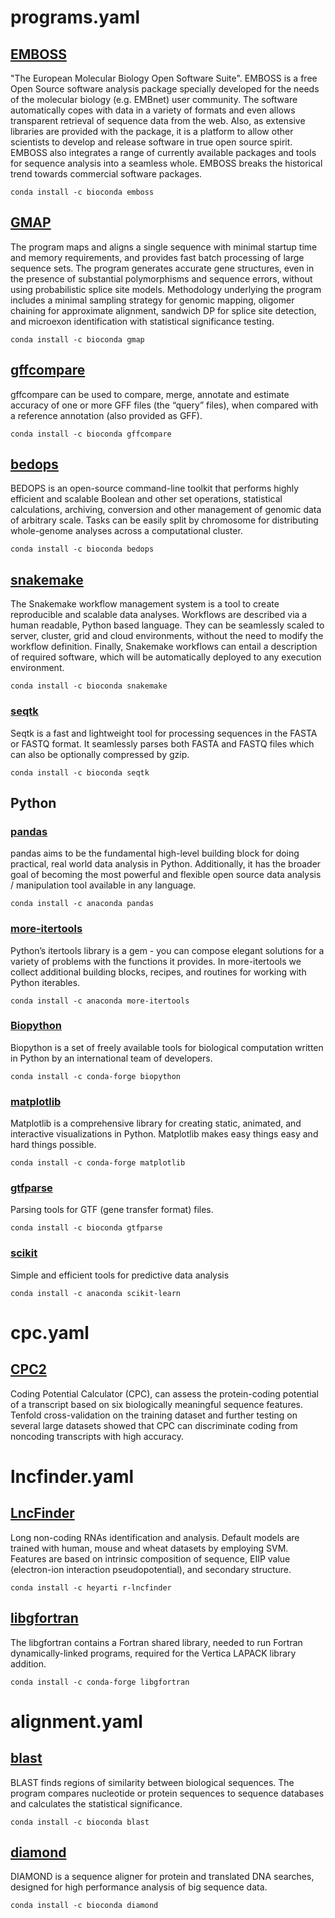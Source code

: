 # programs.yaml 
## [EMBOSS](http://emboss.open-bio.org/html/use/ch02s07.html)
"The European Molecular Biology Open Software Suite". EMBOSS is a free Open Source software analysis package specially developed for the needs of the molecular biology (e.g. EMBnet) user community. The software automatically copes with data in a variety of formats and even allows transparent retrieval of sequence data from the web. Also, as extensive libraries are provided with the package, it is a platform to allow other scientists to develop and release software in true open source spirit. EMBOSS also integrates a range of currently available packages and tools for sequence analysis into a seamless whole. EMBOSS breaks the historical trend towards commercial software packages.

`conda install -c bioconda emboss`
## [GMAP](https://academic.oup.com/bioinformatics/article/21/9/1859/409207)
The program maps and aligns a single sequence with minimal startup time and memory requirements, and provides fast batch processing of large sequence sets. The program generates accurate gene structures, even in the presence of substantial polymorphisms and sequence errors, without using probabilistic splice site models. Methodology underlying the program includes a minimal sampling strategy for genomic mapping, oligomer chaining for approximate alignment, sandwich DP for splice site detection, and microexon identification with statistical significance testing.

`conda install -c bioconda gmap`
## [gffcompare](https://ccb.jhu.edu/software/stringtie/gffcompare.shtml)
gffcompare can be used to compare, merge, annotate and estimate accuracy of one or more GFF files (the “query” files), when compared with a reference annotation (also provided as GFF).

`conda install -c bioconda gffcompare`
## [bedops](https://bedops.readthedocs.io/en/latest/)
BEDOPS is an open-source command-line toolkit that performs highly efficient and scalable Boolean and other set operations, statistical calculations, archiving, conversion and other management of genomic data of arbitrary scale. Tasks can be easily split by chromosome for distributing whole-genome analyses across a computational cluster.

`conda install -c bioconda bedops`
## [snakemake](https://snakemake.readthedocs.io/en/stable/getting_started/installation.html)
The Snakemake workflow management system is a tool to create reproducible and scalable data analyses. Workflows are described via a human readable, Python based language. They can be seamlessly scaled to server, cluster, grid and cloud environments, without the need to modify the workflow definition. Finally, Snakemake workflows can entail a description of required software, which will be automatically deployed to any execution environment.

`conda install -c bioconda snakemake`
### [seqtk](https://docs.csc.fi/apps/seqtk/)
Seqtk is a fast and lightweight tool for processing sequences in the FASTA or FASTQ format. It seamlessly parses both FASTA and FASTQ files which can also be optionally compressed by gzip.

`conda install -c bioconda seqtk`
## Python
### [pandas](https://pandas.pydata.org)
pandas aims to be the fundamental high-level building block for doing practical, real world data analysis in Python. Additionally, it has the broader goal of becoming the most powerful and flexible open source data analysis / manipulation tool available in any language.

`conda install -c anaconda pandas`
### [more-itertools](https://pypi.org/project/more-itertools/)
Python’s itertools library is a gem - you can compose elegant solutions for a variety of problems with the functions it provides. In more-itertools we collect additional building blocks, recipes, and routines for working with Python iterables.

`conda install -c anaconda more-itertools`
### [Biopython](https://biopython.org)
Biopython is a set of freely available tools for biological computation written in Python by an international team of developers.

`conda install -c conda-forge biopython`
### [matplotlib](https://matplotlib.org)
Matplotlib is a comprehensive library for creating static, animated, and interactive visualizations in Python. Matplotlib makes easy things easy and hard things possible.

`conda install -c conda-forge matplotlib`
### [gtfparse](https://pypi.org/project/gtfparse/)
Parsing tools for GTF (gene transfer format) files.

`conda install -c bioconda gtfparse`
### [scikit](https://scikit-learn.org/stable/index.html)
Simple and efficient tools for predictive data analysis

`conda install -c anaconda scikit-learn`
# cpc.yaml
## [CPC2](https://github.com/biocoder/CPC2/blob/master/README.md)
Coding Potential Calculator (CPC), can assess the protein-coding potential of a transcript based on six biologically meaningful sequence features. Tenfold cross-validation on the training dataset and further testing on several large datasets showed that CPC can discriminate coding from noncoding transcripts with high accuracy.
# lncfinder.yaml
## [LncFinder](https://cran.r-project.org/web/packages/LncFinder/index.html)
Long non-coding RNAs identification and analysis. Default models are trained with human, mouse and wheat datasets by employing SVM. Features are based on intrinsic composition of sequence, EIIP value (electron-ion interaction pseudopotential), and secondary structure. 

`conda install -c heyarti r-lncfinder`
## [libgfortran](https://github.com/gcc-mirror/gcc/tree/master/libgfortran)
The libgfortran contains a Fortran shared library, needed to run Fortran dynamically-linked programs, required for the Vertica LAPACK library addition.

`conda install -c conda-forge libgfortran`
# alignment.yaml
## [blast](https://blast.ncbi.nlm.nih.gov/Blast.cgi)
BLAST finds regions of similarity between biological sequences. The program compares nucleotide or protein sequences to sequence databases and calculates the statistical significance.

`conda install -c bioconda blast`
## [diamond](https://github.com/bbuchfink/diamond)
DIAMOND is a sequence aligner for protein and translated DNA searches, designed for high performance analysis of big sequence data.

`conda install -c bioconda diamond`
